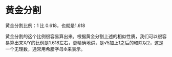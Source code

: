 # 黄金分割

黄金分割比例：1 比 0.618，也就是1.618

黄金分割的这个比例很容易算出来。根据黄金分割上述的相似性质，我们可以很容易算出来X/Y的比例是1.618左右，更精确地讲，是√5加上1之后的和除以2，这是一个无理数，通常用希腊字母Ф来表示。
